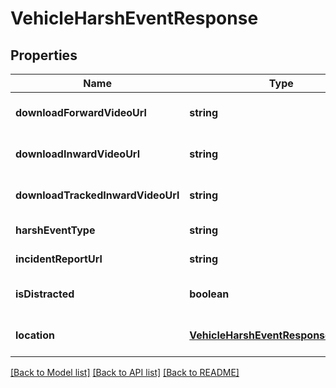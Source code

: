 # VehicleHarshEventResponse

## Properties
Name | Type | Description | Notes
------------ | ------------- | ------------- | -------------
**downloadForwardVideoUrl** | **string** |  | [optional] [default to null]
**downloadInwardVideoUrl** | **string** |  | [optional] [default to null]
**downloadTrackedInwardVideoUrl** | **string** |  | [optional] [default to null]
**harshEventType** | **string** |  | [default to null]
**incidentReportUrl** | **string** |  | [default to null]
**isDistracted** | **boolean** |  | [optional] [default to null]
**location** | [**VehicleHarshEventResponseLocation**](VehicleHarshEventResponseLocation.md) |  | [optional] [default to null]

[[Back to Model list]](../README.md#documentation-for-models) [[Back to API list]](../README.md#documentation-for-api-endpoints) [[Back to README]](../README.md)


